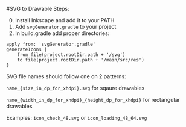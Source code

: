 #SVG to Drawable
Steps:

0. Install Inkscape and add it to your PATH
1. Add ```svgGenerator.gradle``` to your project
2. In build.gradle add proper directories:

```
apply from: 'svgGenerator.gradle'
generateIcons {
    from file(project.rootDir.path + '/svg')
    to file(project.rootDir.path + '/main/src/res')
}
```

SVG file names should follow one on 2 patterns:

```name_{size_in_dp_for_xhdpi}.svg``` for sqaure drawables

```name_{width_in_dp_for_xhdpi}_{height_dp_for_xhdpi}``` for rectangular drawables

Examples: ```icon_check_48.svg``` or ```icon_loading_48_64.svg```